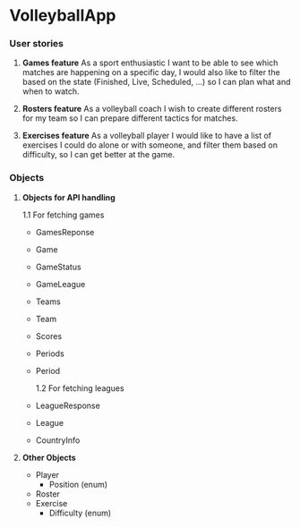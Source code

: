 # VolleyballApp

### User stories

1. **Games feature**
   As a sport enthusiastic I want to be able to see which matches are happening on a specific day,
   I would also like to filter the based on the state (Finished, Live, Scheduled, ...) so I can plan what and when to watch.

2. **Rosters feature**
   As a volleyball coach I wish to create different rosters for my team so I can prepare different tactics for matches.

3. **Exercises feature**
   As a volleyball player I would like to have a list of exercises I could do alone or with someone, and filter them
   based on difficulty, so I can get better at the game.

### Objects

1. **Objects for API handling**

   1.1 For fetching games

   - GamesReponse
   - Game
   - GameStatus
   - GameLeague
   - Teams
   - Team
   - Scores
   - Periods
   - Period

     1.2 For fetching leagues

   - LeagueResponse
   - League
   - CountryInfo

2. **Other Objects**

   - Player
     - Position (enum)
   - Roster
   - Exercise
     - Difficulty (enum)
